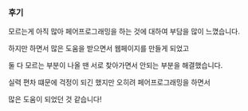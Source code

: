 ### 후기

모르는게 아직 많아 페어프로그래밍을 하는 것에 대하여 부담을 많이 느꼈습니다.

하지만 하면서 많은 도움을 받으면서 웹페이지를 만들게 되었고

둘 다 모르는 부분이 나올 땐 서로 찾아가면서 안되는 부분을 해결했습니다.

실력 편차 떄문에 걱정이 되긴 했지만 오히려 페어프로그래밍을 하면서

많은 도움이 되었던 것 같습니다!